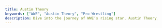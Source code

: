 ```yaml
---
title: Austin Theory
keywords: ["WWE", "Austin Theory", "Pro Wrestling"]
description: Dive into the journey of WWE’s rising star, Austin Theory, on bumpxfeed.com. Discover how this former bodybuilder turned WWE United States Champion is making waves in the wrestling world. Explore his standout performances at WWE Backlash 2023, where the Match Quality Index (MQI) sheds light on the best and worst matches of the event, and learn about his rapid ascent from pro wrestling training to the main roster. Whether you’re interested in his athletic background or his impact in WWE, these in-depth posts provide all the insights you need on Austin Theory.
---
```

